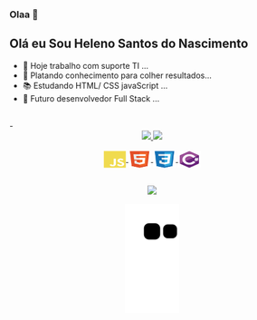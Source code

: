 ### Olaa 👋

## Olá eu Sou Heleno Santos do Nascimento

- 🔭 Hoje trabalho com suporte TI ...
- 🌱 Platando conhecimento para colher resultados...
- 📚 Estudando HTML/ CSS javaScript ...
- 🤞  Futuro desenvolvedor Full Stack ...
<br>
- <div align="center">
  <a href="https://github.com/HelenoNascimento">
  <img height="180em" src="https://github-readme-stats.vercel.app/api?username=HelenoNascimento&show_icons=true&theme=dracula&include_all_commits=true&count_private=true"/>
  <img height="180em" src="https://github-readme-stats.vercel.app/api/top-langs/?username=HelenoNascimento&layout=compact&langs_count=7&theme=dracula"/>
</div>
<div style="display: inline_block" align="center"><br>
  <img align="center" alt="Rafa-Js" height="30" width="40" src="https://raw.githubusercontent.com/devicons/devicon/master/icons/javascript/javascript-plain.svg">
  <img align="center" alt="Rafa-HTML" height="30" width="40" src="https://raw.githubusercontent.com/devicons/devicon/master/icons/html5/html5-original.svg">
  <img align="center" alt="Rafa-CSS" height="30" width="40" src="https://raw.githubusercontent.com/devicons/devicon/master/icons/css3/css3-original.svg">
  <img align="center" alt="Rafa-Csharp" height="30" width="40" src="https://raw.githubusercontent.com/devicons/devicon/master/icons/csharp/csharp-original.svg">
   
</div>
 
 <br>
<div align="center"> 

  <a href="https://www.linkedin.com/in/heleno-santos-b2b07a132/" target="_blank"><img src="https://img.shields.io/badge/-LinkedIn-%230077B5?style=for-the-badge&logo=linkedin&logoColor=white" target="_blank"></a> 
 
</div>

<div align="center">
  
  ![Snake animation](https://github.com/HelenoNascimento/HelenoNascimento/blob/output/github-contribution-grid-snake.svg)
  
</div>

